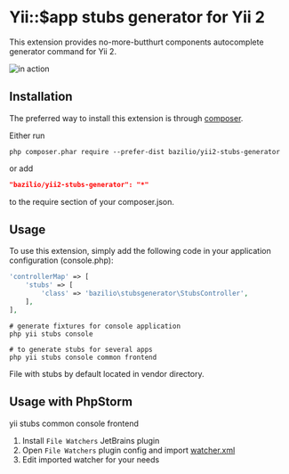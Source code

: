 Yii::$app stubs generator for Yii 2
===================================

This extension provides no-more-butthurt components autocomplete generator command for Yii 2.

![in action](http://monosnap.com/image/vCnH1SWaXwKXLuchkutNGZXkeeoYWK.png)

Installation
------------

The preferred way to install this extension is through [composer](http://getcomposer.org/download/).

Either run

```
php composer.phar require --prefer-dist bazilio/yii2-stubs-generator
```

or add

```json
"bazilio/yii2-stubs-generator": "*"
```

to the require section of your composer.json.


Usage
-----

To use this extension, simply add the following code in your application configuration (console.php):

```php
'controllerMap' => [
    'stubs' => [
        'class' => 'bazilio\stubsgenerator\StubsController',
    ],
],
```

```
# generate fixtures for console application
php yii stubs console

# to generate stubs for several apps
php yii stubs console common frontend
```

File with stubs by default located in vendor directory.

Usage with PhpStorm
-------------------
yii stubs common console frontend 

1. Install `File Watchers` JetBrains plugin
2. Open `File Watchers` plugin config and import [watcher.xml](watcher.xml)
3. Edit imported watcher for your needs
